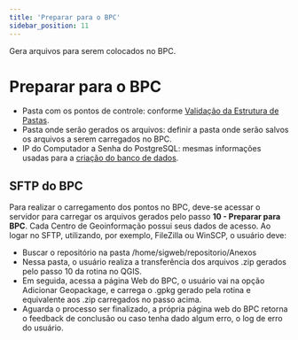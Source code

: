 ```yaml
---
title: 'Preparar para o BPC'
sidebar_position: 11
---
```


Gera arquivos para serem colocados no BPC.

# Preparar para o BPC

* Pasta com os pontos de controle: conforme [Validação da Estrutura de Pastas](/guia_pto_controle/validar_estrutura_pastas.md).
* Pasta onde serão gerados os arquivos: definir a pasta onde serão salvos os arquivos a serem carregados no BPC.
* IP do Computador a Senha do PostgreSQL: mesmas informações usadas para a [criação do banco de dados](/guia_pto_controle/criar_banco_dados.md).

## SFTP do BPC

Para realizar o carregamento dos pontos no BPC, deve-se acessar o servidor para carregar os arquivos gerados pelo passo **10 - Preparar para BPC**. Cada Centro de Geoinformação possui seus dados de acesso. Ao logar no SFTP, utilizando, por exemplo, FileZilla ou WinSCP, o usuário deve:
* Buscar o repositório na pasta /home/sigweb/repositorio/Anexos
* Nessa pasta, o usuário realiza a transferência dos arquivos .zip gerados pelo passo 10 da rotina no QGIS.
* Em seguida, acessa a página Web do BPC, o usuário vai na opção Adicionar Geopackage, e carrega o .gpkg gerado pela rotina e equivalente aos .zip carregados no passo acima.
* Aguarda o processo ser finalizado, a própria página web do BPC retorna o feedback de conclusão ou caso tenha dado algum erro, o log de erro do usuário.